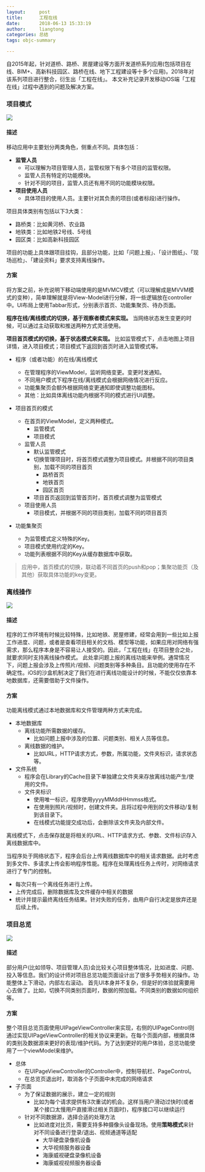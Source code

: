 ```yaml
---
layout:     post
title:      工程在线
date:       2018-06-13 15:33:19
author:     liangtong
categories: 总结
tags: objc-summary

---
```

自2015年起，针对道桥、路桥、房屋建设等方面开发道桥系列应用(包括项目在线、BIM+、高新科技园区、路桥在线、地下工程建设等十多个应用)。2018年对该系列项目进行整合，衍生出「工程在线」。
本文补充记录开发移动iOS端「工程在线」过程中遇到的问题及解决方案。

<!-- more -->

### 项目模式

![](/post/summary/bim_mode_20180613.png)

#### 描述
移动应用中主要划分两类角色，侧重点不同。具体包括：
 + **监管人员** 
    + 可以理解为项目管理人员，监管权限下有多个项目的监管权限。
    + 监管人员有特定的功能模块。
    + 针对不同的项目，监管人员还有用不同的功能模块权限。
 + **项目使用人员**
    + 具体项目的使用人员。主要针对其负责的项目(或者标段)进行操作。


项目具体类别有包括以下3大类：
 +  路桥类：比如黄河桥、农业路
 + 地铁类：比如地铁2号线、5号线
 +  园区类：比如高新科技园区

项目的功能上具体跟项目挂钩，且部分功能，比如「问题上报」、「设计图纸」、「现场巡检」、「建设资料」要求支持离线操作。


#### 方案

将方案之前，补充说明下移动端使用的是MVMCV模式（可以理解成是MVVM模式的变种），简单理解就是将View-Model进行分解，将一些逻辑放在controller中。UI布局上使用Tabbar形式，分别表示首页、功能集聚页、待办页面。



**程序在线/离线模式的切换，基于观察者模式来实现。** 当网络状态发生变更的时候，可以通过主动获取和推送两种方式灵活使用。

**项目首页模式的切换，基于状态模式来实现。** 比如监管模式下，点击地图上项目详情，进入项目模式；项目模式下返回到首页时进入监管模式等。



 + 程序（或者功能）的在线/离线模式
    + 在管理程序的ViewModel，监听网络变更。变更时发通知。
    + 不同用户模式下程序在线/离线模式会根据网络情况进行反应。
    + 功能集聚页会额外根据网络变更通知即使调整功能图标。
    + 其他：比如具体离线功能内根据不同的模式进行UI调整。

 + 项目首页的模式
    + 在首页的ViewModel，定义两种模式。
      + 监管模式
      + 项目模式
    + 监管人员
      + 默认监管模式
      + 切换管理项目时，将首页模式调整为项目模式。并根据不同的项目类别，加载不同的项目首页
        + 路桥首页
        + 地铁首页
        + 园区首页
      + 项目首页返回到监管首页时，首页模式调整为监管模式
    + 项目使用人员
      + 项目模式，并根据不同的项目类别，加载不同的项目首页

 + 功能集聚页
    + 为监管模式定义特殊的Key。
    + 项目模式使用约定的Key。
    + 功能列表根据不同的Key从缓存数据库中获取。

> 应用中，首页模式的切换，联动着不同首页的push和pop；集聚功能页（及其他）获取具体功能的key变更。

### 离线操作

![](/post/summary/bim_offline_20180613.png)

#### 描述
程序的工作环境有时候比较特殊，比如地铁、房屋修建，经常会用到一些比如上报工作进度、问题，或者是查看项目相关的文档、模型等功能，如果应用对网络有强需求，那么程序本身是不容易让人接受的。因此，「工程在线」在项目整合之处，就要求同时支持离线操作模式。
此处拿问题上报的离线功能来举例。通常情况下，问题上报会涉及上传照片/视频、问题类别等多种条目。且功能的使用存在不确定性。iOS的沙盒机制决定了我们在进行离线功能设计的时候，不能仅仅依靠本地数据库，还需要借助于文件操作。

#### 方案

功能离线模式通过本地数据库和文件管理两种方式来完成。
 + 本地数据库
    + 离线功能所需数据的缓存。
        + 比如问题上报中涉及的位置、问题类别、相关人员等信息。
    + 离线数据的维护。
        + 比如URL，HTTP请求方式，参数，所属功能，文件夹标识，请求状态等。
 + 文件系统
    + 程序会在Library的Cache目录下单独建立文件夹来存放离线功能产生/使用的文件。
    + 文件夹标识
        + 使用唯一标识，程序使用yyyyMMddHHmmss格式。	
        + 在使用到照片/视频时，创建文件夹。且将过程中用到的文件移动/复制到该目录下。
        + 在线模式功能提交成功后，会删除该文件夹及内部文件。

离线模式下，点击保存就是将相关的URL、HTTP请求方式、参数、文件标识存入离线数据库中。

当程序处于网络状态下，程序会后台上传离线数据库中的相关请求数据。此时考虑到多文件、多请求上传会影响程序性能。程序在处理离线任务上传时，对网络请求进行了专门的控制。

 + 每次只有一个离线任务进行上传。
 + 上传完成后，删除数据库及文件缓存中相关的数据
 + 统计并提示最终离线任务结果。针对失败的任务，由用户自行决定是放弃还是后续上传。



### 项目总览

![](/post/summary/bim_overview_20180613.png)

#### 描述
部分用户(比如领导、项目管理人员)会比较关心项目整体情况，比如进度、问题、投入等信息。我们的设计师对项目总览功能页面设计出了很多手势相关的操作。功能整体上下滑动，内部左右滚动。
首先UI本身并不复杂，但是好的体验就需要用心去做了。比如，切换不同类别页面时，数据的预加载。不同类别的数据如何组织等。

#### 方案

整个项目总览页面使用UIPageViewController来实现，右侧的UIPageControl则通过实现UIPageViewController的相关协议来更新。在每个页面内部，根据具体的类别及数据源来更好的表现/维护代码。为了达到更好的用户体验，总览功能使用了一个viewModel来维护。

 + 总体
    + 在UIPageViewController的Controller中，控制导航栏、PageControl。
    + 在总览页退出时，取消各个子页面中未完成的网络请求
 + 子页面
    + 为了保证数据的展示，建立一定的规则
        + 比如为每个请求提供有3次重试的机会。这样当用户滑动过快时(或者某个接口太慢用户直接滑过相关页面时)，程序接口可以继续运行
    + 针对不同数据源，选择合适的处理方法
        + 比如进度对比页，需要支持多种摄像头设备现场。使用**策略模式**来针对不同设备进行登录/退出、视频通道等适配
          + 大华硬盘录像机设备
          + 大华视频服务器设备
          + 海康威视硬盘录像机设备
          + 海康威视视频服务器设备






